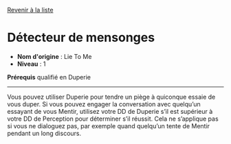[Revenir à la liste](..)

# Détecteur de mensonges

 * **Nom d'origine** : Lie To Me
 * **Niveau** : 1


<p><strong>Prérequis</strong> qualifié en Duperie</p>
<hr>
<p>Vous pouvez utiliser Duperie pour tendre un piège à quiconque essaie de vous duper. Si vous pouvez engager la conversation avec quelqu’un essayant de vous Mentir, utilisez votre DD de Duperie s’il est supérieur à votre DD de Perception pour déterminer s’il réussit. Cela ne s’applique pas si vous ne dialoguez pas, par exemple quand quelqu’un tente de Mentir pendant un long discours.</p>